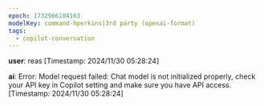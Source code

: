 ```yaml
---
epoch: 1732966104163
modelKey: command-hperkins|3rd party (openai-format)
tags:
  - copilot-conversation
---
```


**user**: reas
[Timestamp: 2024/11/30 05:28:24]

**ai**: Error: Model request failed: Chat model is not initialized properly, check your API key in Copilot setting and make sure you have API access.
[Timestamp: 2024/11/30 05:28:24]